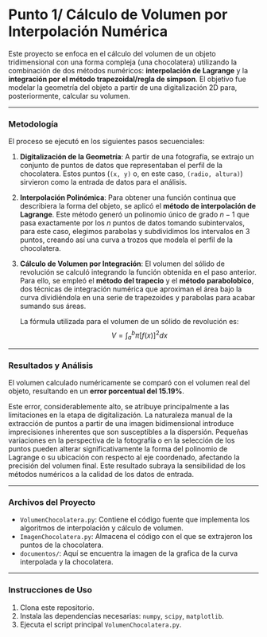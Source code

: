 # Punto 1/ Cálculo de Volumen por Interpolación Numérica

Este proyecto se enfoca en el cálculo del volumen de un objeto tridimensional con una forma compleja (una chocolatera) utilizando la combinación de dos métodos numéricos: **interpolación de Lagrange** y la **integración por el método trapezoidal/regla de simpson**. El objetivo fue modelar la geometría del objeto a partir de una digitalización 2D para, posteriormente, calcular su volumen.

---

### Metodología

El proceso se ejecutó en los siguientes pasos secuenciales:

1.  **Digitalización de la Geometría**: A partir de una fotografía, se extrajo un conjunto de puntos de datos que representaban el perfil de la chocolatera. Estos puntos (`(x, y)` o, en este caso, `(radio, altura)`) sirvieron como la entrada de datos para el análisis.

2.  **Interpolación Polinómica**: Para obtener una función continua que describiera la forma del objeto, se aplicó el **método de interpolación de Lagrange**. Este método generó un polinomio único de grado $n-1$ que pasa exactamente por los $n$ puntos de datos tomando subintervalos, para este caso, elegimos parabolas y subdividimos los intervalos en 3 puntos, creando así una curva a trozos que modela el perfil de la chocolatera.

3.  **Cálculo de Volumen por Integración**: El volumen del sólido de revolución se calculó integrando la función obtenida en el paso anterior. Para ello, se empleó el **método del trapecio** y el **método parabolobico**, dos técnicas de integración numérica que aproximan el área bajo la curva dividiéndola en una serie de trapezoides y parabolas para acabar sumando sus áreas. 

    La fórmula utilizada para el volumen de un sólido de revolución es:
    $$V = \int_{a}^{b} \pi [f(x)]^2 dx$$

---

### Resultados y Análisis

El volumen calculado numéricamente se comparó con el volumen real del objeto, resultando en un **error porcentual del 15.19%**.

Este error, considerablemente alto, se atribuye principalmente a las limitaciones en la etapa de digitalización. La naturaleza manual de la extracción de puntos a partir de una imagen bidimensional introduce imprecisiones inherentes que son susceptibles a la dispersión. Pequeñas variaciones en la perspectiva de la fotografía o en la selección de los puntos pueden alterar significativamente la forma del polinomio de Lagrange o su ubicación con respecto al eje coordenado, afectando la precisión del volumen final. Este resultado subraya la sensibilidad de los métodos numéricos a la calidad de los datos de entrada.

---

### Archivos del Proyecto

* `VolumenChocolatera.py`: Contiene el código fuente que implementa los algoritmos de interpolación y cálculo de volumen.
* `ImagenChocolatera.py`: Almacena el código con el que se extrajeron los puntos de la chocolatera.
* `documentos/`: Aquí se encuentra la imagen de la grafica de la curva interpolada y la chocolatera.

---

### Instrucciones de Uso

1.  Clona este repositorio.
2.  Instala las dependencias necesarias: `numpy`, `scipy`, `matplotlib`.
3.  Ejecuta el script principal `VolumenChocolatera.py`.
